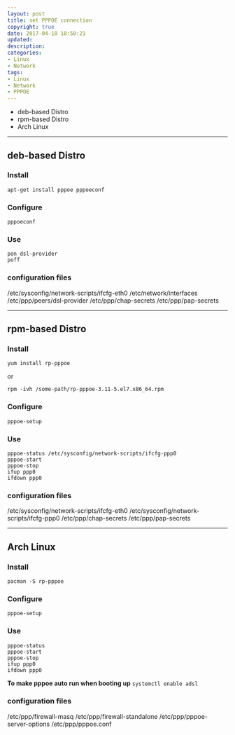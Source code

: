 ```yaml
---
layout: post
title: set PPPOE connection
copyright: true
date: 2017-04-10 18:50:21
updated:
description:
categories:
- Linux
- Network
tags:
- Linux
- Network
- PPPOE
---
```


- deb-based Distro
- rpm-based Distro
- Arch Linux
<!-- more -->

-----------------------------------------------------------
deb-based Distro
-----------------------------------------------------------
### Install

    apt-get install pppoe pppoeconf

### Configure

    pppoeconf

### Use

    pon dsl-provider
    poff

### configuration files
/etc/sysconfig/network-scripts/ifcfg-eth0
/etc/network/interfaces
/etc/ppp/peers/dsl-provider
/etc/ppp/chap-secrets
/etc/ppp/pap-secrets

-----------------------------------------------------------
rpm-based Distro
-----------------------------------------------------------
### Install

    yum install rp-pppoe
or

    rpm -ivh /some-path/rp-pppoe-3.11-5.el7.x86_64.rpm

### Configure

    pppoe-setup

### Use

    pppoe-status /etc/sysconfig/network-scripts/ifcfg-ppp0
    pppoe-start
    pppoe-stop
    ifup ppp0
    ifdown ppp0

### configuration files
/etc/sysconfig/network-scripts/ifcfg-eth0
/etc/sysconfig/network-scripts/ifcfg-ppp0
/etc/ppp/chap-secrets
/etc/ppp/pap-secrets

-----------------------------------------------------------
Arch Linux
-----------------------------------------------------------
### Install

    pacman -S rp-pppoe

### Configure

    pppoe-setup

### Use

    pppoe-status
    pppoe-start
    pppoe-stop
    ifup ppp0
    ifdown ppp0

**To make pppoe auto run when booting up**
`systemctl enable adsl`

### configuration files
/etc/ppp/firewall-masq
/etc/ppp/firewall-standalone
/etc/ppp/pppoe-server-options
/etc/ppp/pppoe.conf

